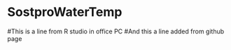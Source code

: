 # SostproWaterTemp
#This is a line from R studio in office PC
#And this a line added from github page
